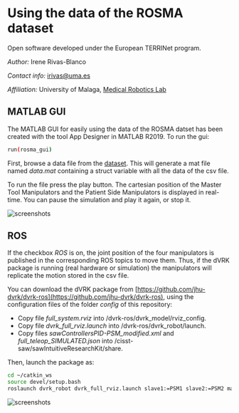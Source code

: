 # Using the data of the ROSMA dataset
Open software developed under the European TERRINet program.

*Author:* Irene Rivas-Blanco

*Contact info:* irivas@uma.es

*Affiliation:* University of Malaga, [Medical Robotics Lab](https://www.uma.es/medical-robotics/cms/base/ver/base/basecontent/75284/proyectos/)

## MATLAB GUI
The MATLAB GUI for easily using the data of the ROSMA datset has been created with the tool App Designer in MATLAB R2019. 
To run the gui:
```bash
run(rosma_gui)
```

First, browse a data file from the [dataset](https://zenodo.org/record/3932964#.XwTNX3UzakA). This will generate a mat file named *data.mat* containing a struct variable with all the data of the csv file. 

To run the file press the play button. The cartesian position of the Master Tool Manipulators and the Patient Side Manipulators is displayed in real-time. You can pause the simulation and play it again, or stop it. 

![screenshots](https://github.com/SurgicalRoboticsUMA/dataPaper/blob/master/gui.png)

## ROS
If the checkbox *ROS* is on, the joint position of the four manipulators is published in the corresponding ROS topics to move them. Thus, if the dVRK package is running (real hardware or simulation) the manipulators will replicate the motion stored in the csv file. 

You can download the dVRK package from [https://github.com/jhu-dvrk/dvrk-ros](https://github.com/jhu-dvrk/dvrk-ros), using the configuration files of the folder *config* of this repository:
- Copy file *full_system.rviz* into /dvrk-ros/dvrk_model/rviz_config.
- Copy file *dvrk_full_rviz.launch* into /dvrk-ros/dvrk_robot/launch.
- Copy files *sawControllersPID-PSM_modified.xml* and *full_teleop_SIMULATED.json* into /cisst-saw/sawIntuitiveResearchKit/share.

Then, launch the package as:

```bash
cd ~/catkin_ws
source devel/setup.bash
roslaunch dvrk_robot dvrk_full_rviz.launch slave1:=PSM1 slave2:=PSM2 master1:=MTMR master2:=MTML config:=<catkin_ws path>/src/cisst-saw/sawIntuitiveResearchKit/share/full_teleop_modified_SIMULATED.json
```

![screenshots](https://github.com/SurgicalRoboticsUMA/dataPaper/blob/master/rviz.png)

